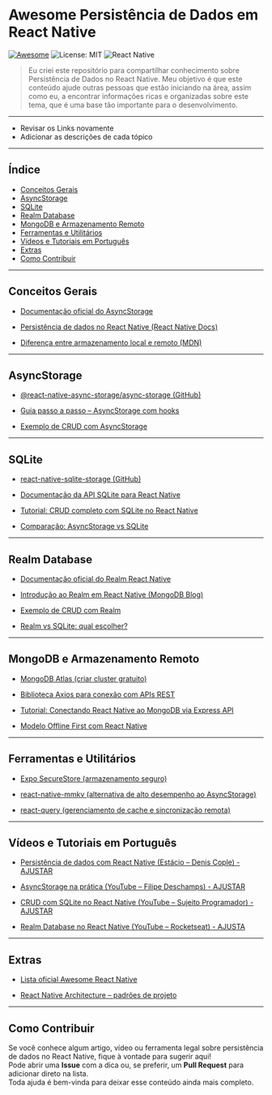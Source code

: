 # Awesome Persistência de Dados em React Native
[![Awesome](https://awesome.re/badge.svg)](https://awesome.re)
![License: MIT](https://img.shields.io/badge/License-MIT-blue.svg)
![React Native](https://img.shields.io/badge/React%20Native-blue?logo=react)

> Eu criei este repositório para compartilhar conhecimento sobre Persistência de Dados no React Native. Meu objetivo é que este conteúdo ajude outras pessoas que estão iniciando na área, assim como eu, a encontrar informações ricas e organizadas sobre este tema, que é uma base tão importante para o desenvolvimento.

---
- Revisar os Links novamente
- Adicionar as descrições de cada tópico
---

## Índice
- [Conceitos Gerais](#conceitos-gerais)
- [AsyncStorage](#asyncstorage)
- [SQLite](#sqlite)
- [Realm Database](#realm-database)
- [MongoDB e Armazenamento Remoto](#mongodb-e-armazenamento-remoto)
- [Ferramentas e Utilitários](#ferramentas-e-utilitários)
- [Vídeos e Tutoriais em Português](#vídeos-e-tutoriais-em-português)
- [Extras](#extras)
- [Como Contribuir](#como-contribuir)

---

## Conceitos Gerais

- [Documentação oficial do AsyncStorage](https://react-native-async-storage.github.io/async-storage/docs/usage)

- [Persistência de dados no React Native (React Native Docs)](https://github.com/react-native-async-storage/async-storage)

- [Diferença entre armazenamento local e remoto (MDN)](https://technologyadvice.com/blog/information-technology/cloud-storage-vs-local-storage/)

---

## AsyncStorage

- [@react-native-async-storage/async-storage (GitHub)](https://github.com/react-native-async-storage/async-storage)

- [Guia passo a passo – AsyncStorage com hooks](https://medium.com/@arsdev/persist-data-like-a-pro-in-react-native-67f2bd328a54)

- [Exemplo de CRUD com AsyncStorage](https://gist.github.com/pavlealeksic/3de9c6f3d6148e19b6ddee6b50ed5b94)

---

## SQLite

- [react-native-sqlite-storage (GitHub)](https://github.com/andpor/react-native-sqlite-storage)

- [Documentação da API SQLite para React Native](https://github.com/andpor/react-native-sqlite-storage#api)

- [Tutorial: CRUD completo com SQLite no React Native](https://medium.com/@shivam.soni.webdev/how-to-implement-crud-in-react-native-with-sqlite-step-by-step-guide-843a8e1d7777)

- [Comparação: AsyncStorage vs SQLite](https://dev.to/cathylai/choosing-the-right-storage-solution-3log)

---

## Realm Database

- [Documentação oficial do Realm React Native](https://www.mongodb.com/docs/atlas/device-sdks/sdk/react-native/)

- [Introdução ao Realm em React Native (MongoDB Blog)](https://dev.to/ajmal_hasan/building-a-react-native-app-with-realm-database-4ab4)

- [Exemplo de CRUD com Realm](https://www.scaler.com/topics/realm-react-native/)

- [Realm vs SQLite: qual escolher?](https://www.cleveroad.com/blog/realm-vs-sqlite-what-is-the-best-database-for-android-app-development/)

---

## MongoDB e Armazenamento Remoto

- [MongoDB Atlas (criar cluster gratuito)](https://www.mongodb.com/atlas/database)

- [Biblioteca Axios para conexão com APIs REST](https://axios-http.com/)

- [Tutorial: Conectando React Native ao MongoDB via Express API](https://medium.com/@ahsanshahzad16asb/building-a-full-stack-notes-app-with-react-native-mongodb-express-and-node-js-7a9218a9d874)

- [Modelo Offline First com React Native](https://www.innovationm.com/blog/react-native-offline-first-architecture-sqlite-local-database-guide/)

---

## Ferramentas e Utilitários

- [Expo SecureStore (armazenamento seguro)](https://docs.expo.dev/versions/latest/sdk/securestore/)

- [react-native-mmkv (alternativa de alto desempenho ao AsyncStorage)](https://github.com/mrousavy/react-native-mmkv)

- [react-query (gerenciamento de cache e sincronização remota)](https://tanstack.com/query/latest)

---

## Vídeos e Tutoriais em Português

- [Persistência de dados com React Native (Estácio – Denis Cople) - AJUSTAR](https://estacio.br/)

- [AsyncStorage na prática (YouTube – Filipe Deschamps) - AJUSTAR](https://www.youtube.com/watch?v=XOYpIGxA68k)

- [CRUD com SQLite no React Native (YouTube – Sujeito Programador) - AJUSTAR](https://www.youtube.com/watch?v=\_hytKpMc04E)

- [Realm Database no React Native (YouTube – Rocketseat) - AJUSTA](https://www.youtube.com/watch?v=GFVZt8tqL4E)

---

## Extras

- [Lista oficial Awesome React Native](https://github.com/jondot/awesome-react-native)

- [React Native Architecture – padrões de projeto](https://reactnative.dev/docs/architecture-overview)

---

## Como Contribuir

Se você conhece algum artigo, vídeo ou ferramenta legal sobre persistência de dados no React Native, fique à vontade para sugerir aqui!  
Pode abrir uma **Issue** com a dica ou, se preferir, um **Pull Request** para adicionar direto na lista.  
Toda ajuda é bem-vinda para deixar esse conteúdo ainda mais completo.



